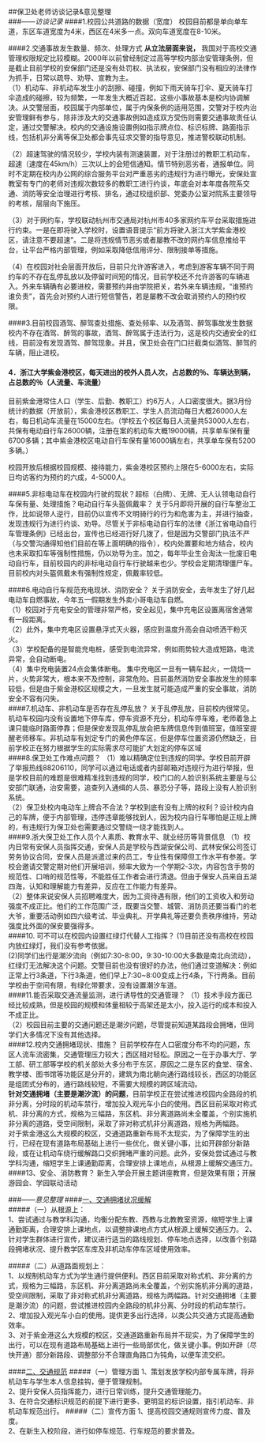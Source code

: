 ##保卫处老师访谈记录&意见整理  
###——*访谈记录*
####1.校园公共道路的数据（宽度）
校园目前都是单向单车道，东区车道宽度为4米，西区在4米多一点。双向车道宽度在8-10米。
  
####2.交通事故发生数量、频次、处理方式
**从立法层面来说，** 我国对于高校交通管理权限规定比较模糊。2000年以前曾经制定过高等学校内部治安管理条例，但是截止目前学校的安保部门还是没有处罚权、执法权，安保部门没有相应的法律作为抓手，日常以疏导、劝导、宣教为主。  
（1）机动车、非机动车发生小的刮擦、碰撞，例如下雨天骑车打伞、夏天骑车打伞造成的碰擦，较为频繁，一年发生大概近百起，这些小事故基本是校内协调解决。从交警层面，校园属于内部单位，属于内保条例的适用范围，交警对于校内治安管理鲜有参与，除非涉及大的交通事故例如造成双方受伤则需要交通事故责任认定，通过交警解决。校内的交通设施设置例如指示牌点位、标识标牌、路面指示线，包括机非分离等保卫处都会事先征求交警的指导意见，推进警校联动机制。
  
  （2）超速驾驶的情况较少，学校内装有测速装置，对于注册过的教职工机动车，超速（速度在45km/h）三次以上的会短信通知。情节特别恶劣者，通报单位。同时不定期在校内办公网的综合服务平台对严重恶劣的违规行为进行曝光，安保处宣教室有专门的老师对违规次数较多的教职工进行约谈，年底会对本年度各院系交通、消防等安全治理进行考核、排名，通过校组织部、党委办公室对院系主要领导的考核，层层向下施压。
  
  （3）对于网约车，学校联动杭州市交通局对杭州市40多家网约车平台采取措施进行约束。一是在即将驶入学校时，设置语音提示“前方将驶入浙江大学紫金港校区，请注意不要超速”。二是将违规情节恶劣或者屡教不改的网约车信息推给平台，让平台严格内部管理，例如采取降低信用评分、限制接单等措施。
  
  （4）在校园对社会层面开放后，目前只允许游客进入，考虑到游客车辆不同于网约车的不存在乱停乱放以及停留时间短的情况，目前学校还不允许游客的车辆进入。外来车辆确有必要进校，需要预约并由学院把关，若外来车辆违规，“谁预约谁负责”，首先会对预约人进行短信警告，若是屡教不改会取消预约人的预约权限。

####3.目前校园酒驾、醉驾查处措施、查处频率、以及酒驾、醉驾事故发生数据
  校内不存在酒驾、醉驾的事故，酒驾、醉驾属于违法行为，这是校内交通安全的红线，目前没有发现酒驾、醉驾现象。并且，保卫处会在门口拦截类似酒驾、醉驾的车辆，阻止进校。

####  4．浙江大学紫金港校区，每天进出的校外人员人次，占总数的％、车辆达到辆，占总数的％（人流量、车流量）
目前紫金港常住人口（学生、后勤、教职工）约6万人，人口密度很大。据3月份统计的数据（开放前），紫金港校区教职工、学生人员流动每日大概26000人左右，每日机动车流量在15000左右。（学校五个校区每日人流量共53000人左右，共保有电动自行车26000辆，注册在案的机动车大概19000辆，共享单车保有量6700多辆；其中紫金港校区电动自行车保有量16000辆左右，共享单车保有5200多辆。）
  
  校园开放后根据校园规模、接待能力，紫金港校区预约上限在5-6000左右，实际日均访客约为预约的六成，4-5000人。  

####5.非标电动车在校园内行驶的现状？超标（白牌）、无牌、无人认领电动自行车保有量、处理措施？电动自行车头盔佩戴率？
关于5月即将开展的自行车整治工作，比如说带人逆行，目前仍以宣传不文明骑行的行为和危害为主，并进行抽查，发现违规行为进行约谈、劝导。尽管关于非标电动自行车的法律《浙江省电动自行车管理条例》已经出台，宣传也已经进行好几拨了，但是因为交警部门执法不严（与交警沟通得知他们目前在等上面明确的指令），校内处置要和地方结合，校内也未采取扣车等强制性措施，仍以劝导为主。加之，每年毕业生会淘汰一批废旧电动自行车，目前校园内的非标电动自行车行驶越来也少。学校会定期清理僵尸车。目前校内对头盔佩戴未有强制性规定，佩戴率较低。  

####6.电动自行车规范充电现状、消防安全？
关于消防安全，去年发生了好几起电动车自燃事故，今年五一假期发生外卖小哥电动车自燃。  
（1）校园对于充电安全的管理非常严格，安全起见，集中充电区设置离宿舍通常有一段距离。  
（2）此外，集中充电区设置悬浮式灭火器，感应到温度升高会自动喷洒干粉灭火。  
（3）学校配备的是智能充电桩，感受到电流异常，例如雨势较大造成短路，电流异常，会自动断电。  
（4）集中充电装置24点会集体断电。
集中充电区一旦有一辆车起火，一烧烧一片，火势非常大，根本来不及控制，非常危险。目前虽然消防安全事故发生的频率较低，但是由于紫金港校区规模之大，一旦发生就可能造成严重的安全事故，消防安全不容有闪失。  
####7.机动车、非机动车是否存在乱停乱放？
关于乱停乱放，目前校内很常见。机动车校园内没有设置地下停车库，停车资源不充分，机动车停车难，老师着急上课只能临时路面停靠；但是保安发现乱停乱放会把车牌信息传到值班室，值班室提醒老师移车。非机动车有划定专门的黄色停车区，但是停车位置资源仍然缺乏，目前学校正在努力根据学生的实际需求尽可能扩大划定的停车区域  
####8.保卫处工作难点问题？
（1）难以精确定位到违规的同学。学校目前开辟了举报热线88206110，同学可以通过电话或者内部邮箱对违规行为进行举报，但是学校目前的难题是很难精准找到违规的同学，校门口的人脸识别系统主要是与公安部门联通，治安需要，追查列入通缉的人员、暴恐分子等，路段上没有人脸识别系统。  
（2）保卫处校内电动车上牌合不合法？学校到底有没有上牌的权利？设计校内自己的车牌，便于内部管理，违停违章能够找到人，因为校内自行车哪怕是正规上牌的，有违规行为保卫处也需要通过交警绕一绕才能找到人。  
####9.浙大保卫处工作人员个人素质、教育水平、就业经历等背景信息
（1）校内日常有安保人员指挥交通，安保人员是学校与西湖安保公司、武林安保公司签订劳务协议合同，安保人员是派遣过来的员工，专业性有保障但工作水平有参差。学校会邀请交警定期对他们开展培训，频率大致为一个学期2-3次，内容包含手势的规范性、口哨的规范性等，不能胜任工作者会进行清退。但由于保安人员来自五湖四海，认知和理解能力有差异，反应在工作能力有差异。  
（2）整体来说安保人员招聘难度大，因为工资待遇有限，他们的工资收入和劳动强度不成正比。他们的工作范围广泛，既要当交警、城管、消防员还要当看门的老大爷，重要活动例如四六级考试、毕业典礼、开学典礼等还要负责秩序维持，劳动强度比外面的保安要强得多。  
####10. 可不可以在校园内设置红绿灯代替人工指挥？
(1)目前还没有高校在校园内放红绿灯，我们没有参考依据。  
(2)同学们出行是潮汐流向（例如7:30-8:00，9:30-10:00大多数是南北向流动），红绿灯无法解决这个问题。交警目前也没有很好的办法，他们通过变道解决：例如正常上行3条道，下行3条道，他们早上7:30~8:00变成上行4条，下行两条。目前学校由于空间有限，有绿化带要求，没有设置潮汐车道。  
####11.能否采取交通流量监测，进行诱导性的交通管理？
（1）技术手段方面已经比较成熟，但是校园的规模和体量相较于高架还是太小，投入运行的成本和投入不成正比。  
（2）校园目前主要的交通问题还是潮汐问题，尽管提前知道某路段会拥堵，但同学们大多情况下没有其他选择。  
####12.校内交通拥堵现状、措施？
目前学校存在人口密度分布不均的问题，东区人流车流密集，交通管理压力较大；西区相对轻松。原因之一在于办事大厅、学工部、研工部等学校的机关部处大多分布于东区，原因之二是东区的食堂、宿舍、教学楼、图书馆等功能区是分开的，建筑为南北朝向通行路线较长，西区的功能区是组团式分布的，通行路线较短，不需要大规模的跨区域流动。  
**针对交通拥堵（主要是潮汐流）的问题**，目前学校正在尝试推进校园内全路段的机非分离，分时段的机动车禁行，增加投入观光车小白的使用。西区目前采取对称式机、非分离的方式，规格为三幅路，东区机、非分离道路尚未全覆盖，个别实施机非分离的道路，受空间限制，采取了非对称式机非分离道路，规格为两幅路。  
对于紫金港这么大规模的校区，交通道路重新布局不太现实，为了保障学生的出行，已经在现有道路布局基础上进行一些优化，做关键小事，比如开辟部分新路段，或在让机动车绕行缓解路口交织拥堵严重的问题。此外，安保处尝试通过与教学科沟通，缩短学生上课通勤距离，合理安排上课地点，从根源上缓解交通压力。   
####13、安全、消防教育？
新生入学会开展主题讲座教育，但是效果有限；开展游园会、学园联动活动   


###——*意见整理*
####<u>一、交通拥堵状况缓解</u>   
#####（一）从根源上：  
1、尝试通过与教学科沟通，均衡分配东教、西教与北教教室资源，缩短学生上课通勤距离，合理安排上课地点，以调整排课地点方式从根源上缓解交通压力。 
2、针对学生群体进行宣传，建议进行适当的路线规划、停车地点选择，以改善个别路段拥堵状况、提升教学区车库及非机动车停车区域使用效率。  

#####（二）从道路面规划上：  
1、以规制机动车方式为学生通行提供便利。西区目前采取对称式机、非分离的方式，规格为三幅路，东区机、非分离道路尚未全覆盖，个别实施机非分离的道路，受空间限制，采取了非对称式机非分离道路，规格为两幅路。针对交通拥堵（主要是潮汐流）的问题，尝试推进校园内全路段的机非分离、分时段的机动车禁行。  
2、增加投入观光车小白的使用。提供更多出行选择，以类公共交通方式提高通勤效率。  
3、对于紫金港这么大规模的校区，交通道路重新布局并不现实，为了保障学生的出行，可以在现有道路布局基础上进行一些局部优化，做关键小事。例如开辟（尽快开通）部分新路段、调整部分不合理直角路口为钝角，以便车流交织。

####<u>二、交通规范</U>
#####（一）管理方面
1、策划发放学校内部专属车牌，将非机动车与学生本人信息挂钩，便于管理规制。   
2、提升安保人员指挥能力，进行日常训练，提升交通管理能力。  
3、在符合交通标识规范的前提下进行更多、更明显的标识设置，指引机动车、非机动车规范出行。
#####（二）宣传方面
1、提高校园交通规则宣传力度、普及度。  
2、在新生入校阶段，进行如停车规范、行车规范的要求普及。